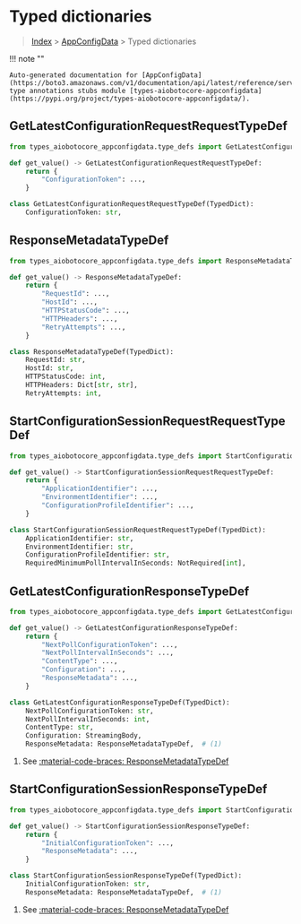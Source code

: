 # Typed dictionaries

> [Index](../README.md) > [AppConfigData](./README.md) > Typed dictionaries

!!! note ""

    Auto-generated documentation for [AppConfigData](https://boto3.amazonaws.com/v1/documentation/api/latest/reference/services/appconfigdata.html#AppConfigData)
    type annotations stubs module [types-aiobotocore-appconfigdata](https://pypi.org/project/types-aiobotocore-appconfigdata/).

## GetLatestConfigurationRequestRequestTypeDef

```python title="Usage Example"
from types_aiobotocore_appconfigdata.type_defs import GetLatestConfigurationRequestRequestTypeDef

def get_value() -> GetLatestConfigurationRequestRequestTypeDef:
    return {
        "ConfigurationToken": ...,
    }
```

```python title="Definition"
class GetLatestConfigurationRequestRequestTypeDef(TypedDict):
    ConfigurationToken: str,
```

## ResponseMetadataTypeDef

```python title="Usage Example"
from types_aiobotocore_appconfigdata.type_defs import ResponseMetadataTypeDef

def get_value() -> ResponseMetadataTypeDef:
    return {
        "RequestId": ...,
        "HostId": ...,
        "HTTPStatusCode": ...,
        "HTTPHeaders": ...,
        "RetryAttempts": ...,
    }
```

```python title="Definition"
class ResponseMetadataTypeDef(TypedDict):
    RequestId: str,
    HostId: str,
    HTTPStatusCode: int,
    HTTPHeaders: Dict[str, str],
    RetryAttempts: int,
```

## StartConfigurationSessionRequestRequestTypeDef

```python title="Usage Example"
from types_aiobotocore_appconfigdata.type_defs import StartConfigurationSessionRequestRequestTypeDef

def get_value() -> StartConfigurationSessionRequestRequestTypeDef:
    return {
        "ApplicationIdentifier": ...,
        "EnvironmentIdentifier": ...,
        "ConfigurationProfileIdentifier": ...,
    }
```

```python title="Definition"
class StartConfigurationSessionRequestRequestTypeDef(TypedDict):
    ApplicationIdentifier: str,
    EnvironmentIdentifier: str,
    ConfigurationProfileIdentifier: str,
    RequiredMinimumPollIntervalInSeconds: NotRequired[int],
```

## GetLatestConfigurationResponseTypeDef

```python title="Usage Example"
from types_aiobotocore_appconfigdata.type_defs import GetLatestConfigurationResponseTypeDef

def get_value() -> GetLatestConfigurationResponseTypeDef:
    return {
        "NextPollConfigurationToken": ...,
        "NextPollIntervalInSeconds": ...,
        "ContentType": ...,
        "Configuration": ...,
        "ResponseMetadata": ...,
    }
```

```python title="Definition"
class GetLatestConfigurationResponseTypeDef(TypedDict):
    NextPollConfigurationToken: str,
    NextPollIntervalInSeconds: int,
    ContentType: str,
    Configuration: StreamingBody,
    ResponseMetadata: ResponseMetadataTypeDef,  # (1)
```

1. See [:material-code-braces: ResponseMetadataTypeDef](./type_defs.md#responsemetadatatypedef) 
## StartConfigurationSessionResponseTypeDef

```python title="Usage Example"
from types_aiobotocore_appconfigdata.type_defs import StartConfigurationSessionResponseTypeDef

def get_value() -> StartConfigurationSessionResponseTypeDef:
    return {
        "InitialConfigurationToken": ...,
        "ResponseMetadata": ...,
    }
```

```python title="Definition"
class StartConfigurationSessionResponseTypeDef(TypedDict):
    InitialConfigurationToken: str,
    ResponseMetadata: ResponseMetadataTypeDef,  # (1)
```

1. See [:material-code-braces: ResponseMetadataTypeDef](./type_defs.md#responsemetadatatypedef) 

